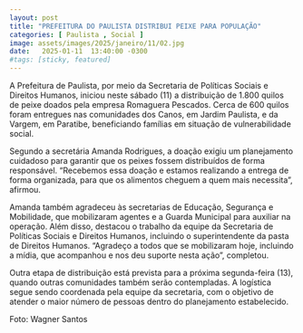 ```yaml
---
layout: post
title: "PREFEITURA DO PAULISTA DISTRIBUI PEIXE PARA POPULAÇÃO"
categories: [ Paulista , Social ]
image: assets/images/2025/janeiro/11/02.jpg
date:   2025-01-11  13:40:00 -0300
#tags: [sticky, featured]
---
```

A Prefeitura de Paulista, por meio da Secretaria de Políticas Sociais e Direitos Humanos, iniciou neste sábado (11) a distribuição de 1.800 quilos de peixe doados pela empresa Romaguera Pescados. Cerca de 600 quilos foram entregues nas comunidades dos Canos, em Jardim Paulista, e da Vargem, em Paratibe, beneficiando famílias em situação de vulnerabilidade social.

Segundo a secretária Amanda Rodrigues, a doação exigiu um planejamento cuidadoso para garantir que os peixes fossem distribuídos de forma responsável. “Recebemos essa doação e estamos realizando a entrega de forma organizada, para que os alimentos cheguem a quem mais necessita”, afirmou.

Amanda também agradeceu às secretarias de Educação, Segurança e Mobilidade, que mobilizaram agentes e a Guarda Municipal para auxiliar na operação. Além disso, destacou o trabalho da equipe da Secretaria de Políticas Sociais e Direitos Humanos, incluindo o superintendente da pasta de Direitos Humanos. “Agradeço a todos que se mobilizaram hoje, incluindo a mídia, que acompanhou e nos deu suporte nesta ação”, completou.

Outra etapa de distribuição está prevista para a próxima segunda-feira (13), quando outras comunidades também serão contempladas. A logística segue sendo coordenada pela equipe da secretaria, com o objetivo de atender o maior número de pessoas dentro do planejamento estabelecido.

Foto: Wagner Santos
